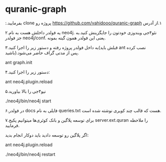 # quranic-graph
:&#x202b;۱.از آدرس https://github.com/vahidooo/quranic-graph پروژه رو clone بفرمایید.

۲.یه فولدر داخلش هست به نام neo4j. نئو۴جی ویندوزی خودتون را جایگزینش کنید.به جز فولدر neo4j/conf. یعنی این فولدر همون گیته بمونه.

۳.به داخل فولدر پروژه رفته و دستور زیر را اجرا کنید(قبلش باید ant نصب کرده باشید).پس از مدتی گراف حاضر می‌شود.

ant graph.init

۴.دستور زیر را اجرا کنید:

ant neo4j.plugin.reload

۵.نیو۴جی را بالا بیاورید

./neo4j/bin/neo4j start

۶.در فولدر docs فایلی به نام queries.txt‌ هست که قالب چند کویری نوشته شده است.

۷.برای توسعه پلاگین و بانک کوئری‌ها میتوانیم پکیج server.ext.quran را ملاحظه فرمایید.



اگر پلاگین رو توسعه دادید باید دوکار انجام بدید:

ant neo4j.plugin.reload

./neo4j/bin/neo4j restart
